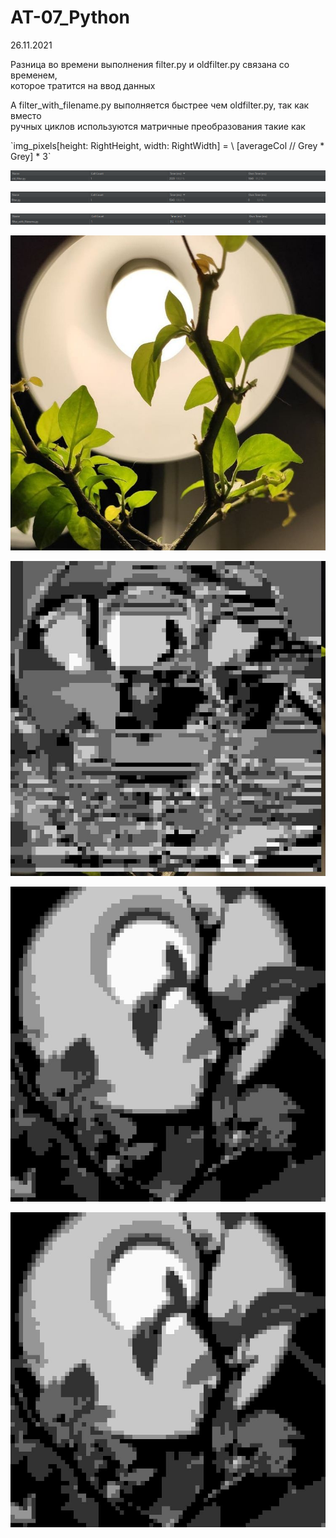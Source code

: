 # AT-07_Python
26.11.2021
<p>Разница во времени выполнения filter.py и oldfilter.py связана со временем,</br> 
которое тратится на ввод данных</p>
<p>А filter_with_filename.py выполняется быстрее чем oldfilter.py, так как вместо</br> 
ручных циклов используются матричные преобразования такие как</p>
<p>`img_pixels[height: RightHeight, width: RightWidth] = \
        [averageCol // Grey * Grey] * 3`
<p><img src = "oldfilter.png"></p>
<p><img src = "filter.png"></p>
<p><img src = "filter_with_filename.png"></p>
<p><img src = "img2.jpg">
<p><img src = "res1.jpg">
<p><img src = "res2.jpg">
<p><img src = "res.jpg">
